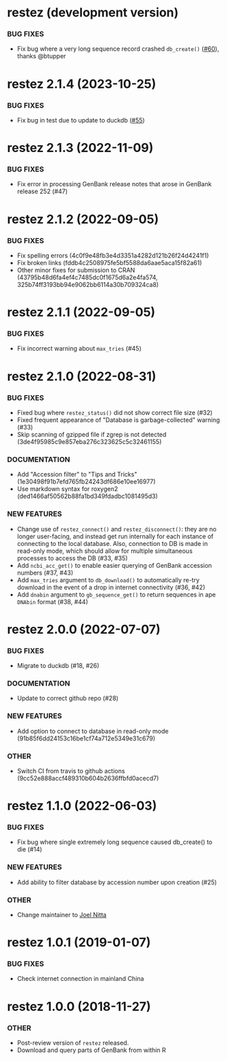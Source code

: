 # restez (development version)

### BUG FIXES

* Fix bug where a very long sequence record crashed `db_create()` ([#60](https://github.com/ropensci/restez/issues/60)), thanks @btupper

restez 2.1.4 (2023-10-25)
=========================

### BUG FIXES

* Fix bug in test due to update to duckdb ([#55](https://github.com/ropensci/restez/issues/55))


restez 2.1.3 (2022-11-09)
=========================

### BUG FIXES

* Fix error in processing GenBank release notes that arose in GenBank release 252 (#47) 

restez 2.1.2 (2022-09-05)
=========================

### BUG FIXES

* Fix spelling errors (4c0f9e48fb3e4d3351a4282d121b26f24d4241f1)
* Fix broken links (fddb4c2508975fe5bf5588da6aae5aca15f82a61)
* Other minor fixes for submission to CRAN (43795b48d6fa4ef4c7485dc0f1675d6a2e4fa574, 325b74ff3193bb94e9062bb6114a30b709324ca8)

restez 2.1.1 (2022-09-05)
=========================

### BUG FIXES

* Fix incorrect warning about `max_tries` (#45)

restez 2.1.0 (2022-08-31)
=========================

### BUG FIXES

* Fixed bug where `restez_status()` did not show correct file size (#32)
* Fixed frequent appearance of "Database is garbage-collected" warning (#33)
* Skip scanning of gzipped file if zgrep is not detected (3de4f95985c9e857eba276c323625c5c32461155)

### DOCUMENTATION
* Add "Accession filter" to "Tips and Tricks" (1e30498f91b7efd765fb24243df686e10ee16977)
* Use markdown syntax for roxygen2 (ded1466af50562b88fa1bd349fdadbc1081495d3)

### NEW FEATURES

* Change use of `restez_connect()` and `restez_disconnect()`: they are no longer user-facing, and instead get run internally for each instance of connecting to the local database. Also, connection to DB is made in read-only mode, which should allow for multiple simultaneous processes to access the DB (#33, #35)
* Add `ncbi_acc_get()` to enable easier querying of GenBank accession numbers (#37, #43)
* Add `max_tries` argument to `db_download()` to automatically re-try download in the event of a drop in internet connectivity (#36, #42)
* Add `dnabin` argument to `gb_sequence_get()` to return sequences in ape `DNAbin` format (#38, #44)

restez 2.0.0 (2022-07-07)
=========================

### BUG FIXES

* Migrate to duckdb (#18, #26)

### DOCUMENTATION

* Update to correct github repo (#28)

### NEW FEATURES

* Add option to connect to database in read-only mode (91b85f6dd24153c16be1cf74a712e5349e31c679)

### OTHER

* Switch CI from travis to github actions (9cc52e888accf489310b604b2636ffbfd0acecd7)

restez 1.1.0 (2022-06-03)
=========================

### BUG FIXES

* Fix bug where single extremely long sequence caused db_create() to die (#14)

### NEW FEATURES

* Add ability to filter database by accession number upon creation (#25)

### OTHER

* Change maintainer to [Joel Nitta](https://github.com/joelnitta)

restez 1.0.1 (2019-01-07)
=========================

### BUG FIXES

* Check internet connection in mainland China

restez 1.0.0 (2018-11-27)
=========================

### OTHER
* Post-review version of `restez` released.
* Download and query parts of GenBank from within R
